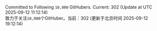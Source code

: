 Committed to Following `10,000` GitHubers. Current: <!-- FOLLOWING_COUNT -->302<!-- FOLLOWING_COUNT --> (Update at UTC <!-- LAST_UPDATED -->2025-09-12 11:12:14<!-- LAST_UPDATED -->)<br>
致力于关注`10,000`个GitHuber。当前：<!-- FOLLOWING_COUNT -->302<!-- FOLLOWING_COUNT --> (更新于北京时间 <!-- LAST_UPDATED_CST -->2025-09-12 19:12:14<!-- LAST_UPDATED_CST -->)
